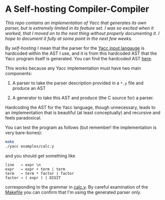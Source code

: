 # A Self-hosting Compiler-Compiler

_This repo contains an implementation of Yacc that generates its own parser, but
is extremely limited in its feature set. I was so excited when it worked, that I
moved on to the next thing without properly documenting it. I hope to document
it fully at some point in the next few weeks._

By _self-hosting_ I mean that the parser for the [Yacc input
langauge](https://www.cs.utexas.edu/users/novak/yaccpaper.htm) is hardcoded
within the AST I use, and it is from this hardcoded AST that the Yacc program
itself is generated. You can find the hardcoded AST [here](yaccgen.c).

This works because any Yacc implementation must have two main components:

1. A parser to take the parser description provided in a `*.y` file and produce
   an AST

2. A generator to take this AST and produce (the C source for) a parser.

Hardcoding the AST for the Yacc language, though unnecessary, leads to an
implementation that is beautiful (at least conceptually) and recursive and feels
paradoxical.

You can test the program as follows (but remember! the implementation is very
bare-bones):

```bash
make
./yacc examples/calc.y
```

and you should get something like

```
line   → expr \n
expr   → expr + term | term
term   → term * factor | factor
factor → ( expr ) | DIGIT
```

corresponding to the grammar in [calc.y](examples/calc.y). By careful
examination of the [Makefile](Makefile) you can confirm that I'm using the
generated parser only.
